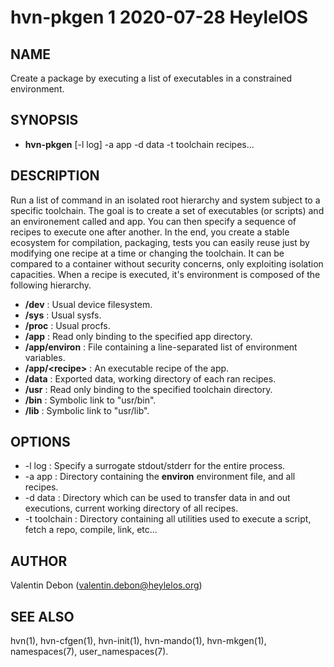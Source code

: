 # hvn-pkgen 1 2020-07-28 HeylelOS

## NAME
Create a package by executing a list of executables in a constrained environment.

## SYNOPSIS
- **hvn-pkgen** [-l log] -a app -d data -t toolchain recipes...

## DESCRIPTION
Run a list of command in an isolated root hierarchy and system subject to a specific toolchain.
The goal is to create a set of executables (or scripts) and an environement called and app.
You can then specify a sequence of recipes to execute one after another.
In the end, you create a stable ecosystem for compilation, packaging, tests you can easily reuse
just by modifying one recipe at a time or changing the toolchain.
It can be compared to a container without security concerns, only exploiting isolation capacities.
When a recipe is executed, it's environment is composed of the following hierarchy.
- **/dev** : Usual device filesystem.
- **/sys** : Usual sysfs.
- **/proc** : Usual procfs.
- **/app** : Read only binding to the specified app directory.
- **/app/environ** : File containing a line-separated list of environment variables.
- **/app/\<recipe\>** : An executable recipe of the app.
- **/data** : Exported data, working directory of each ran recipes.
- **/usr** : Read only binding to the specified toolchain directory.
- **/bin** : Symbolic link to "usr/bin".
- **/lib** : Symbolic link to "usr/lib".

## OPTIONS
- -l log : Specify a surrogate stdout/stderr for the entire process.
- -a app : Directory containing the **environ** environment file, and all recipes.
- -d data : Directory which can be used to transfer data in and out executions, current working directory of all recipes.
- -t toolchain : Directory containing all utilities used to execute a script, fetch a repo, compile, link, etc...

## AUTHOR
Valentin Debon (valentin.debon@heylelos.org)

## SEE ALSO
hvn(1), hvn-cfgen(1), hvn-init(1), hvn-mando(1), hvn-mkgen(1), namespaces(7), user\_namespaces(7).

